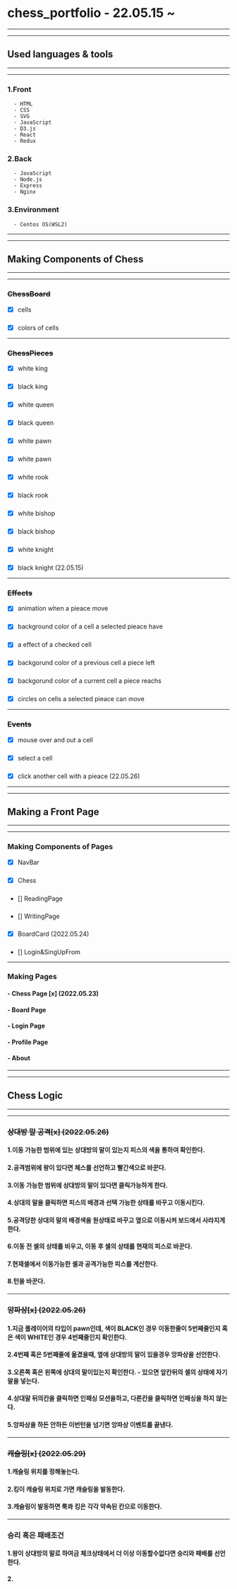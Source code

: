 # chess_portfolio - 22.05.15 ~

---

---

## Used languages & tools

---

---

### 1.Front

      - HTML
      - CSS
      - SVG
      - JavaScript
      - D3.js
      - React
      - Redux

### 2.Back

      - JavaScript
      - Node.js
      - Express
      - Nginx

### 3.Environment

      - Centos OS(WSL2)

---

---

## Making Components of Chess

---

---

### ~~ChessBoard~~

- [x] cells

###

- [x] colors of cells

---

### ~~ChessPieces~~

- [x] white king

###

- [x] black king

###

- [x] white queen

###

- [x] black queen

###

- [x] white pawn

###

- [x] white pawn

###

- [x] white rook

###

- [x] black rook

###

- [x] white bishop

###

- [x] black bishop

###

- [x] white knight

###

- [x] black knight (22.05.15)

---

### ~~Effects~~

- [x] animation when a pieace move

###

- [x] background color of a cell a selected pieace have

###

- [x] a effect of a checked cell

###

- [x] backgorund color of a previous cell a piece left

###

- [x] backgorund color of a current cell a piece reachs

###

- [x] circles on cells a selected pieace can move

---

### ~~Events~~

- [x] mouse over and out a cell

###

- [x] select a cell

###

- [x] click another cell with a pieace (22.05.26)

---

---

## Making a Front Page

---

---

### Making Components of Pages

- [x] NavBar

###

- [x] Chess

###

- [] ReadingPage

###

- [] WritingPage

###

- [x] BoardCard (2022.05.24)

###

- [] Login&SingUpFrom

---

### Making Pages

#### - Chess Page [x] (2022.05.23)

#### - Board Page

#### - Login Page

#### - Profile Page

#### - About

---

---

## Chess Logic

---

---

### ~~상대방 말 공격[x] (2022.05.26)~~

#### 1.이동 가능한 범위에 있는 상대방의 말이 있는지 피스의 색을 통하여 확인한다.

#### 2.공격범위에 왕이 있다면 체스를 선언하고 빨간색으로 바꾼다.

#### 3.이동 가능한 범위에 상대방의 말이 있다면 클릭가능하게 한다.

#### 4.상대의 말을 클릭하면 피스의 배경과 선택 가능한 상태를 바꾸고 이동시킨다.

#### 5.공격당한 상대의 말의 배경색을 원상태로 바꾸고 옆으로 이동시켜 보드에서 사라지게한다.

#### 6.이동 전 셀의 상태를 비우고, 이동 후 셀의 상태를 현재의 피스로 바꾼다.

#### 7.현재셀에서 이동가능한 셀과 공격가능한 피스를 계산한다.

#### 8.턴을 바꾼다.

---

### ~~앙파상[x] (2022.05.26)~~

#### 1.지금 플레이어의 타입이 pawn인데, 색이 BLACK인 경우 이동한줄이 5번째줄인지 혹은 색이 WHITE인 경우 4번째줄인지 확인한다.

#### 2.4번째 혹은 5번째줄에 옮겼을때, 옆애 상대방의 말이 있을경우 앙파상을 선언한다.

#### 3.오른쪽 혹은 왼쪽에 상대의 말이있는지 확인한다. - 있으면 앞칸뒤의 셀의 상태에 자기말을 넣는다.

#### 4.상대말 뒤의칸을 클릭하면 인패싱 모션을하고, 다른칸을 클릭하면 인패싱을 하지 않는다.

#### 5.앙파상을 하든 안하든 이번턴을 넘기면 앙파상 이벤트를 끝낸다.

---

### ~~캐슬링[x] (2022.05.29)~~

#### 1.캐슬링 위치를 정해놓는다.

#### 2.킹이 캐슬링 위치로 가면 캐슬링을 발동한다.

#### 3.캐슬링이 발동하면 룩콰 킹은 각각 약속된 칸으로 이동한다.

---

### 승리 혹은 패배조건

#### 1.왕이 상대방의 말로 하여금 체크상태에서 더 이상 이동할수없다면 승리와 패배를 선언한다.

#### 2.
